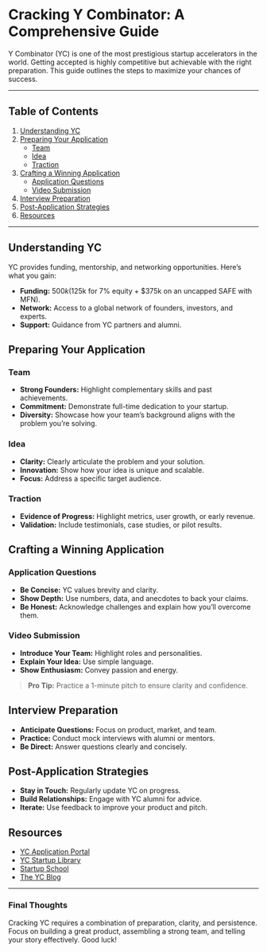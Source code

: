 # Cracking Y Combinator: A Comprehensive Guide

Y Combinator (YC) is one of the most prestigious startup accelerators in the world. Getting accepted is highly competitive but achievable with the right preparation. This guide outlines the steps to maximize your chances of success.

---

## Table of Contents

1. [Understanding YC](#understanding-yc)
2. [Preparing Your Application](#preparing-your-application)
   - [Team](#team)
   - [Idea](#idea)
   - [Traction](#traction)
3. [Crafting a Winning Application](#crafting-a-winning-application)
   - [Application Questions](#application-questions)
   - [Video Submission](#video-submission)
4. [Interview Preparation](#interview-preparation)
5. [Post-Application Strategies](#post-application-strategies)
6. [Resources](#resources)

---

## Understanding YC

YC provides funding, mentorship, and networking opportunities. Here’s what you gain:

- **Funding:** $500k ($125k for 7% equity + $375k on an uncapped SAFE with MFN).
- **Network:** Access to a global network of founders, investors, and experts.
- **Support:** Guidance from YC partners and alumni.

## Preparing Your Application

### Team

- **Strong Founders:** Highlight complementary skills and past achievements.
- **Commitment:** Demonstrate full-time dedication to your startup.
- **Diversity:** Showcase how your team’s background aligns with the problem you’re solving.

### Idea

- **Clarity:** Clearly articulate the problem and your solution.
- **Innovation:** Show how your idea is unique and scalable.
- **Focus:** Address a specific target audience.

### Traction

- **Evidence of Progress:** Highlight metrics, user growth, or early revenue.
- **Validation:** Include testimonials, case studies, or pilot results.

## Crafting a Winning Application

### Application Questions

- **Be Concise:** YC values brevity and clarity.
- **Show Depth:** Use numbers, data, and anecdotes to back your claims.
- **Be Honest:** Acknowledge challenges and explain how you’ll overcome them.

### Video Submission

- **Introduce Your Team:** Highlight roles and personalities.
- **Explain Your Idea:** Use simple language.
- **Show Enthusiasm:** Convey passion and energy.

> **Pro Tip:** Practice a 1-minute pitch to ensure clarity and confidence.

## Interview Preparation

- **Anticipate Questions:** Focus on product, market, and team.
- **Practice:** Conduct mock interviews with alumni or mentors.
- **Be Direct:** Answer questions clearly and concisely.

## Post-Application Strategies

- **Stay in Touch:** Regularly update YC on progress.
- **Build Relationships:** Engage with YC alumni for advice.
- **Iterate:** Use feedback to improve your product and pitch.

## Resources

- [YC Application Portal](https://apply.ycombinator.com/)
- [YC Startup Library](https://www.ycombinator.com/library/)
- [Startup School](https://www.startupschool.org/)
- [The YC Blog](https://www.ycombinator.com/blog/)

---

### Final Thoughts

Cracking YC requires a combination of preparation, clarity, and persistence. Focus on building a great product, assembling a strong team, and telling your story effectively. Good luck!
